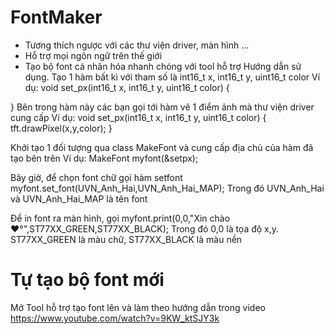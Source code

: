 # FontMaker
- Tương thích ngược với các thư viện driver, màn hình ...
- Hỗ trợ mọi ngôn ngữ trên thế giới
- Tạo bộ font cá nhân hóa nhanh chóng với tool hỗ trợ
Hướng dẫn sử dụng. Tạo 1 hàm bất kì với tham số là int16_t x, int16_t y, uint16_t color
Ví dụ:
void set_px(int16_t x, int16_t y, uint16_t color)
{

}
Bên trong hàm này các bạn gọi tới hàm vẽ 1 điểm ảnh mà thư viện driver cung cấp
Ví dụ:
void set_px(int16_t x, int16_t y, uint16_t color)
{
  tft.drawPixel(x,y,color);
}

Khởi tạo 1 đối tượng qua class MakeFont và cung cấp địa chủ của hàm đã tạo bên trên
Ví dụ:
MakeFont myfont(&setpx);

Bây giờ, để chọn font chữ gọi hàm setfont
myfont.set_font(UVN_Anh_Hai,UVN_Anh_Hai_MAP);
Trong đó UVN_Anh_Hai và UVN_Anh_Hai_MAP là tên font

Để in font ra màn hình, gọi
myfont.print(0,0,"Xin chào ❤°",ST77XX_GREEN,ST77XX_BLACK);
Trong đó 0,0 là tọa độ x,y. ST77XX_GREEN là màu chữ, ST77XX_BLACK là màu nền

# Tự tạo bộ font mới
Mở Tool hỗ trợ tạo font lên và làm theo hướng dẫn trong video
https://www.youtube.com/watch?v=9KW_ktSJY3k
